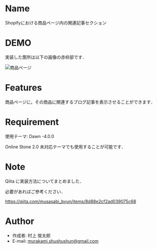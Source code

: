 # Name
Shopifyにおける商品ページ内の関連記事セクション

# DEMO
実装した箇所は以下の画像の赤枠部です．

![商品ページ](https://user-images.githubusercontent.com/54626327/158376534-bd9cc981-5503-4473-80d6-780f84e2cafc.jpg)

# Features
商品ページに，その商品に関連するブログ記事を表示させることができます．

# Requirement
使用テーマ: Dawn -4.0.0

Online Stone 2.0 未対応テーマでも使用することが可能です．

# Note
Qiita に実装方法についてまとめました．

必要があればご参考ください．

https://qiita.com/musasabi_byun/items/8d88e2cf2ad039075c68

# Author
* 作成者: 村上 俊太郎
* E-mail: murakami.shushushun@gmail.com

